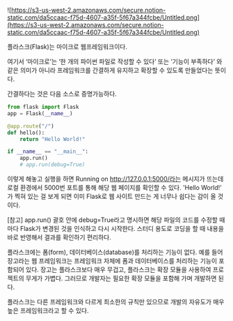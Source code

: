![https://s3-us-west-2.amazonaws.com/secure.notion-static.com/da5ccaac-f75d-4607-a35f-5f67a344fcbe/Untitled.png](https://s3-us-west-2.amazonaws.com/secure.notion-static.com/da5ccaac-f75d-4607-a35f-5f67a344fcbe/Untitled.png)

플라스크(Flask)는 마이크로 웹프레임워크이다.

여기서 ‘마이크로’는 ‘한 개의 파이썬 파일로 작성할 수 있다’ 또는 ‘기능이 부족하다’ 와 같은 의미가 아니라 프레임워크를 간결하게 유지하고 확장할 수 있도록 만들었다는 뜻이다.

간결하다는 것은 다음 소스로 증명가능하다.

```python
from flask import Flask
app = Flask(__name__)

@app.route("/")
def hello():
    return "Hello World!"

if __name__ == "__main__":
    app.run()
	# app.run(debug=True)
```

이렇게 해놓고 실행을 하면 Running on http://127.0.0.1:5000/라는 메시지가 뜨는데 로컬 환경에서 5000번 포트를 통해 해당 웹 페이지를 확인할 수 있다. 'Hello World!' 가 찍혀 있는 걸 보게 되면 이미 Flask로 웹 사이트 만드는 게 너무나 쉽다는 감이 올 것이다.

[참고] app.run() 괄호 안에 debug=True라고 명시하면 해당 파일의 코드를 수정할 때마다 Flask가 변경된 것을 인식하고 다시 시작한다. 스터디 용도로 코딩을 할 때 내용을 바로 반영해서 결과를 확인하기 편리하다.

플라스크에는 폼(form), 데이터베이스(database)를 처리하는 기능이 없다. 예를 들어 장고라는 웹 프레임워크는 프레임워크 자체에 폼과 데이터베이스를 처리하는 기능이 포함되어 있다. 장고는 플라스크보다 매우 무겁고, 플라스크는 확장 모듈을 사용하여 프로젝트의 무게가 가볍다. 그러므로 개발자는 필요한 확장 모듈을 포함해 가며 개발하면 된다.

플라스크는 다른 프레임워크와 다르게 최소한의 규칙만 있으므로 개발의 자유도가 매우 높은 프레임워크라고 할 수 있다.
